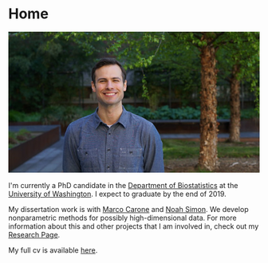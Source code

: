 # Home

![](grad_photo_straight_medium.jpg)

I'm currently a PhD candidate in the [Department of Biostatistics](https://www.biostat.washington.edu/) at the [University of Washington](https://www.washington.edu/). I expect to graduate by the end of 2019. 

My dissertation work is with [Marco Carone](http://faculty.washington.edu/mcarone/about.html) and [Noah Simon](http://faculty.washington.edu/nrsimon/). We develop nonparametric methods for possibly high-dimensional data. For more information about this and other projects that I am involved in, check out my [Research Page](research.html).

My full cv is available [here](cv.html). 
